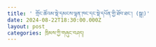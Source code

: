 ```yaml
---
title: ' གྲོང་ཚོའམ་སྡེ་དམངས་ལྷན་ཁང་དང་སྡེ་དཔོན་གྱི་ཐོབ་ཐང་། (སྒྲ།)'
date: 2024-08-22T18:30:00.000Z
layout: post
categories: ཁྲིམས་ཀྱི་གཞུང་བཤད།
---
```



